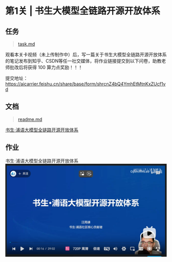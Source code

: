 # 第1关 | 书生大模型全链路开源开放体系

## 任务
> [task.md](https://github.com/InternLM/Tutorial/blob/camp3/docs/L1/HelloIntern/task.md)

观看本关卡视频（未上传制作中）后，写一篇关于书生大模型全链路开源开放体系的笔记发布到知乎、CSDN等任一社交媒体，将作业链接提交到以下问卷，助教老师批改后将获得 100 算力点奖励！！！

提交地址：https://aicarrier.feishu.cn/share/base/form/shrcnZ4bQ4YmhEtMtnKxZUcf1vd

## 文档
> [readme.md](https://github.com/InternLM/Tutorial/blob/camp3/docs/L1/HelloIntern/readme.md)

[书生·浦语大模型全链路开源开放体系](https://www.bilibili.com/video/BV18142187g5/)

## 作业

书生·浦语大模型全链路开源开放体系
![0-1书生·浦语大模型全链路开源开放体系](vx_images/0-1书生·浦语大模型全链路开源开放体系.png)



